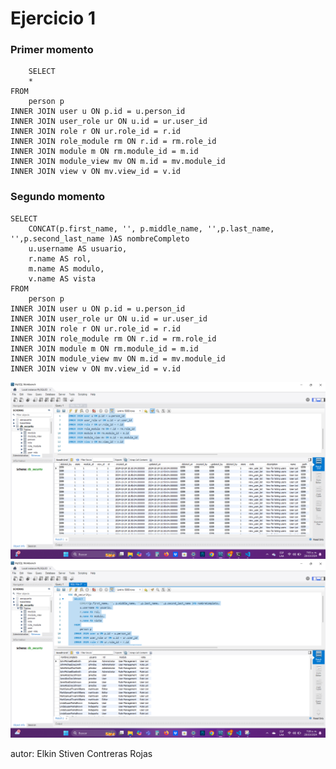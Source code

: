 
# Ejercicio 1
### Primer momento
        SELECT 
        *
    FROM
        person p
    INNER JOIN user u ON p.id = u.person_id
    INNER JOIN user_role ur ON u.id = ur.user_id
    INNER JOIN role r ON ur.role_id = r.id
    INNER JOIN role_module rm ON r.id = rm.role_id
    INNER JOIN module m ON rm.module_id = m.id
    INNER JOIN module_view mv ON m.id = mv.module_id
    INNER JOIN view v ON mv.view_id = v.id
    
    

### Segundo momento
    SELECT 
        CONCAT(p.first_name, '', p.middle_name, '',p.last_name, '',p.second_last_name )AS nombreCompleto
        u.username AS usuario,
        r.name AS rol,
        m.name AS modulo,
        v.name AS vista
    FROM
        person p
    INNER JOIN user u ON p.id = u.person_id
    INNER JOIN user_role ur ON u.id = ur.user_id
    INNER JOIN role r ON ur.role_id = r.id
    INNER JOIN role_module rm ON r.id = rm.role_id
    INNER JOIN module m ON rm.module_id = m.id
    INNER JOIN module_view mv ON m.id = mv.module_id
    INNER JOIN view v ON mv.view_id = v.id




![Consulta completa](img/completa.png)
![Consulta completa](img/Capturadepantalla.png)

autor: Elkin Stiven Contreras Rojas

